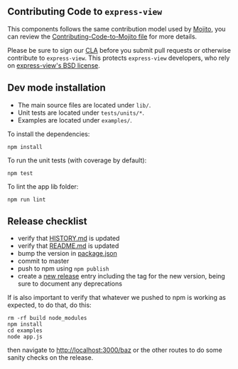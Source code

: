 Contributing Code to `express-view`
----------------------------------

This components follows the same contribution model used by [Mojito][], you can
review the [Contributing-Code-to-Mojito file][] for more details.

Please be sure to sign our [CLA][] before you submit pull requests or otherwise contribute to `express-view`. This protects `express-view` developers, who rely on [express-view's BSD license][].

[express-view's BSD license]: https://github.com/yahoo/express-view/blob/master/LICENSE.md
[CLA]: http://developer.yahoo.com/cocktails/mojito/cla/
[Mojito]: https://github.com/yahoo/mojito
[Contributing-Code-to-Mojito file]: https://github.com/yahoo/mojito/wiki/Contributing-Code-to-Mojito

Dev mode installation
---------------------

- The main source files are located under `lib/`.
- Unit tests are located under `tests/units/*`.
- Examples are located under `examples/`.

To install the dependencies:

    npm install

To run the unit tests (with coverage by default):

    npm test

To lint the app lib folder:

    npm run lint
    
Release checklist
-----------------

* verify that [HISTORY.md] is updated
* verify that [README.md] is updated
* bump the version in [package.json]
* commit to master
* push to npm using `npm publish`
* create a [new release] entry including the tag for the new version, being sure to document any deprecations

If is also important to verify that whatever we pushed to npm is working as expected, to do that, do this:

```
rm -rf build node_modules
npm install
cd examples
node app.js
```

then navigate to [http://localhost:3000/baz](http://localhost:3000/baz) or the other routes to do some sanity checks on the release.

[HISTORY.md]: https://github.com/yahoo/express-view/blob/master/HISTORY.md
[README.md]: https://github.com/yahoo/express-view/blob/master/README.md
[package.json]: https://github.com/yahoo/express-view/blob/master/package.json
[new release]: https://github.com/yahoo/express-view/releases/new
